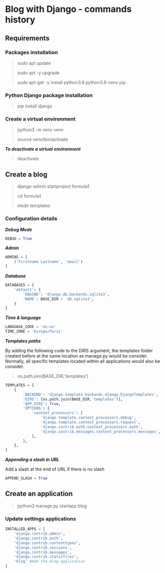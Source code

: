 # Blog with Django - commands history

## Requirements

### Packages installation

> sudo apt update
>
> sudo apt -y upgrade
>
> sudo apt-get -y install python3.8 python3.8-venv pip

### Python Django package installation

> pip install django

### Create a virtual environment

> python3 -m venv venv
>
> source venv/bin/activate

***To deactivate a virtual environment***

> deactivate

## Create a blog

> django-admin startproject formula1
> 
> cd formula1
>
> mkdir templates

### Configuration details

***Debug Mode***

```python
DEBUG = True
```

***Admin***

```python
ADMINS = [
    ('Firstname Lastname', 'email')
]
```

***Database***

```python
DATABASES = {
    'default': {
        'ENGINE': 'django.db.backends.sqlite3',
        'NAME': BASE_DIR / 'db.sqlite3',
    }
}
```

***Time & language***

```python
LANGUAGE_CODE = 'en-us'
TIME_ZONE = 'Europe/Paris'
```

***Templates paths***

By adding the following code to the DIRS argument, the templates folder 
created before at the same location as manage.py would be consider. Normally, all specific templates located within all 
applications would also be consider.

> os.path.join(BASE_DIR,'templates')

```python
TEMPLATES = [
    {
        'BACKEND': 'django.template.backends.django.DjangoTemplates',
        'DIRS': [os.path.join(BASE_DIR,'templates')],
        'APP_DIRS': True,
        'OPTIONS': {
            'context_processors': [
                'django.template.context_processors.debug',
                'django.template.context_processors.request',
                'django.contrib.auth.context_processors.auth',
                'django.contrib.messages.context_processors.messages',
            ],
        },
    },
]
```

***Appending a slash in URL***

Add a slash at the end of URL if there is no slash

```python
APPEND_SLASH = True
```

## Create an application

> python3 manage.py startapp blog

### Update settings applications

```python
INSTALLED_APPS = [
    'django.contrib.admin',
    'django.contrib.auth',
    'django.contrib.contenttypes',
    'django.contrib.sessions',
    'django.contrib.messages',
    'django.contrib.staticfiles',
    'blog' #Add the blog application
]
```
